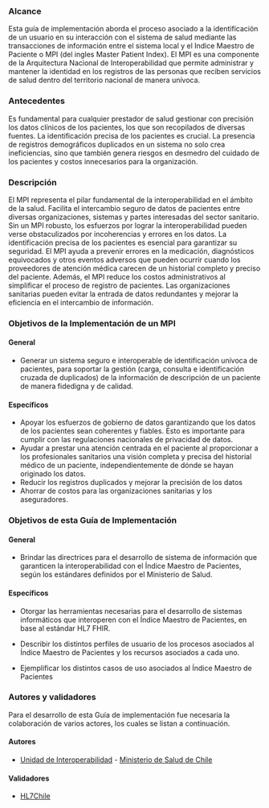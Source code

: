 ### Alcance

Esta guía de implementación aborda el proceso asociado a la identificación de un usuario en su interacción con el sistema de salud mediante las transacciones de información entre el sistema local y el Indice Maestro de Paciente o MPI (del ingles Master Patient Index). El MPI es una componente de la Arquitectura Nacional de Interoperabilidad que permite administrar y mantener la identidad en los registros de las personas que reciben servicios de salud dentro del territorio nacional de manera unívoca.

### Antecedentes

Es fundamental para cualquier prestador de salud  gestionar con precisión los datos clínicos de los pacientes, los que son recopilados de diversas fuentes. La identificación precisa de los pacientes es crucial. La presencia de registros demográficos duplicados en un sistema no solo crea ineficiencias, sino que también genera riesgos en desmedro del cuidado de los pacientes y costos innecesarios para la organización.

### Descripción

El MPI representa el pilar fundamental de la interoperabilidad en el ámbito de la salud. Facilita el intercambio seguro de datos de pacientes entre diversas organizaciones, sistemas y partes interesadas del sector sanitario. Sin un MPI robusto, los esfuerzos por lograr la interoperabilidad pueden verse obstaculizados por incoherencias y errores en los datos.
La identificación precisa de los pacientes es esencial para garantizar su seguridad. El MPI ayuda a prevenir errores en la medicación, diagnósticos equivocados y otros eventos adversos que pueden ocurrir cuando los proveedores de atención médica carecen de un historial completo y preciso del paciente.
Además, el MPI reduce los costos administrativos al simplificar el proceso de registro de pacientes. Las organizaciones sanitarias pueden evitar la entrada de datos redundantes y mejorar la eficiencia en el intercambio de información.

### Objetivos de la Implementación de un MPI

#### General

* Generar un sistema seguro e interoperable de identificación unívoca de pacientes, para soportar la gestión (carga, consulta e identificación cruzada de duplicados) de la información de descripción de un paciente de manera fidedigna y de calidad.

#### Específicos

* Apoyar los esfuerzos de gobierno de datos garantizando que los datos de los pacientes sean coherentes y fiables. Esto es importante para cumplir con las regulaciones nacionales de privacidad de datos.
* Ayudar a prestar una atención centrada en el paciente al proporcionar a los profesionales sanitarios una visión completa y precisa del historial médico de un paciente, independientemente de dónde se hayan originado los datos.
* Reducir los registros duplicados y mejorar la precisión de los datos
* Ahorrar de costos para las organizaciones sanitarias y los aseguradores.

### Objetivos de esta Guía de Implementación

#### General

* Brindar las directrices para el desarrollo de sistema de información que garanticen la interoperabilidad con el Índice Maestro de Pacientes, según los estándares definidos por el Ministerio de Salud.

#### Específicos

* Otorgar las herramientas necesarias para el desarrollo de sistemas informáticos que interoperen con el Índice Maestro de Pacientes, en base al estándar HL7 FHIR.

* Describir los distintos perfiles de usuario de los procesos asociados al Índice Maestro de Pacientes y los recursos asociados a cada uno.

* Ejemplificar los distintos casos de uso asociados al Índice Maestro de Pacientes


### Autores y validadores
Para el desarrollo de esta Guía de implementación fue necesaria la colaboración de varios actores, los cuales se listan a continuación.
#### Autores
- [Unidad de Interoperabilidad](https://interoperabilidad.minsal.cl) - [Ministerio de Salud de Chile](https://www.minsal.cl/)

#### Validadores
- [HL7Chile](https://hl7chile.cl/)


<!--
### Autores y Colaboradores
Para el desarrollo de esta Guía de implementación fue necesaria la colaboración de varios actores, los cuales se listan a continuación.
#### Autores
- [Unidad de Interoperabilidad](https://interoperabilidad.minsal.cl) - [Ministerio de Salud de Chile](https://www.minsal.cl/)

#### Colaboradores
- [Centro Nacional en Sistemas de Información en Salud (CENS)](https://www.minsal.cl/)

- DEIS
- DIGERA
- DIVAP
- Salud Dital

#### Validadores
- [HL7Chile](https://hl7chile.cl/)
-->